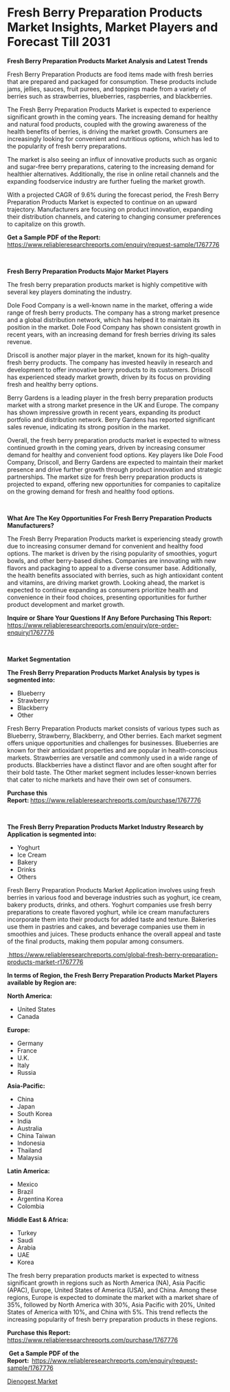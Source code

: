 <p><h1>Fresh Berry Preparation Products Market Insights, Market Players and Forecast Till 2031</h1></p><p><strong>Fresh Berry Preparation Products Market Analysis and Latest Trends</strong></p>
<p><p>Fresh Berry Preparation Products are food items made with fresh berries that are prepared and packaged for consumption. These products include jams, jellies, sauces, fruit purees, and toppings made from a variety of berries such as strawberries, blueberries, raspberries, and blackberries.</p><p>The Fresh Berry Preparation Products Market is expected to experience significant growth in the coming years. The increasing demand for healthy and natural food products, coupled with the growing awareness of the health benefits of berries, is driving the market growth. Consumers are increasingly looking for convenient and nutritious options, which has led to the popularity of fresh berry preparations.</p><p>The market is also seeing an influx of innovative products such as organic and sugar-free berry preparations, catering to the increasing demand for healthier alternatives. Additionally, the rise in online retail channels and the expanding foodservice industry are further fueling the market growth.</p><p>With a projected CAGR of 9.6% during the forecast period, the Fresh Berry Preparation Products Market is expected to continue on an upward trajectory. Manufacturers are focusing on product innovation, expanding their distribution channels, and catering to changing consumer preferences to capitalize on this growth.</p></p>
<p><strong>Get a Sample PDF of the Report:&nbsp;</strong> <a href="https://www.reliableresearchreports.com/enquiry/request-sample/1767776">https://www.reliableresearchreports.com/enquiry/request-sample/1767776</a></p>
<p>&nbsp;</p>
<p><strong>Fresh Berry Preparation Products Major Market Players</strong></p>
<p><p>The fresh berry preparation products market is highly competitive with several key players dominating the industry. </p><p>Dole Food Company is a well-known name in the market, offering a wide range of fresh berry products. The company has a strong market presence and a global distribution network, which has helped it to maintain its position in the market. Dole Food Company has shown consistent growth in recent years, with an increasing demand for fresh berries driving its sales revenue.</p><p>Driscoll is another major player in the market, known for its high-quality fresh berry products. The company has invested heavily in research and development to offer innovative berry products to its customers. Driscoll has experienced steady market growth, driven by its focus on providing fresh and healthy berry options.</p><p>Berry Gardens is a leading player in the fresh berry preparation products market with a strong market presence in the UK and Europe. The company has shown impressive growth in recent years, expanding its product portfolio and distribution network. Berry Gardens has reported significant sales revenue, indicating its strong position in the market.</p><p>Overall, the fresh berry preparation products market is expected to witness continued growth in the coming years, driven by increasing consumer demand for healthy and convenient food options. Key players like Dole Food Company, Driscoll, and Berry Gardens are expected to maintain their market presence and drive further growth through product innovation and strategic partnerships. The market size for fresh berry preparation products is projected to expand, offering new opportunities for companies to capitalize on the growing demand for fresh and healthy food options.</p></p>
<p>&nbsp;</p>
<p><strong>What Are The Key Opportunities For Fresh Berry Preparation Products Manufacturers?</strong></p>
<p><p>The Fresh Berry Preparation Products market is experiencing steady growth due to increasing consumer demand for convenient and healthy food options. The market is driven by the rising popularity of smoothies, yogurt bowls, and other berry-based dishes. Companies are innovating with new flavors and packaging to appeal to a diverse consumer base. Additionally, the health benefits associated with berries, such as high antioxidant content and vitamins, are driving market growth. Looking ahead, the market is expected to continue expanding as consumers prioritize health and convenience in their food choices, presenting opportunities for further product development and market growth.</p></p>
<p><strong>Inquire or Share Your Questions If Any Before Purchasing This Report:</strong> <a href="https://www.reliableresearchreports.com/enquiry/pre-order-enquiry/1767776">https://www.reliableresearchreports.com/enquiry/pre-order-enquiry/1767776</a></p>
<p>&nbsp;</p>
<p><strong>Market Segmentation</strong></p>
<p><strong>The Fresh Berry Preparation Products Market Analysis by types is segmented into:</strong></p>
<p><ul><li>Blueberry</li><li>Strawberry</li><li>Blackberry</li><li>Other</li></ul></p>
<p><p>Fresh Berry Preparation Products market consists of various types such as Blueberry, Strawberry, Blackberry, and Other berries. Each market segment offers unique opportunities and challenges for businesses. Blueberries are known for their antioxidant properties and are popular in health-conscious markets. Strawberries are versatile and commonly used in a wide range of products. Blackberries have a distinct flavor and are often sought after for their bold taste. The Other market segment includes lesser-known berries that cater to niche markets and have their own set of consumers.</p></p>
<p><strong>Purchase this Report:&nbsp;</strong><a href="https://www.reliableresearchreports.com/purchase/1767776">https://www.reliableresearchreports.com/purchase/1767776</a></p>
<p>&nbsp;</p>
<p><strong>The Fresh Berry Preparation Products Market Industry Research by Application is segmented into:</strong></p>
<p><ul><li>Yoghurt</li><li>Ice Cream</li><li>Bakery</li><li>Drinks</li><li>Others</li></ul></p>
<p><p>Fresh Berry Preparation Products Market Application involves using fresh berries in various food and beverage industries such as yoghurt, ice cream, bakery products, drinks, and others. Yoghurt companies use fresh berry preparations to create flavored yoghurt, while ice cream manufacturers incorporate them into their products for added taste and texture. Bakeries use them in pastries and cakes, and beverage companies use them in smoothies and juices. These products enhance the overall appeal and taste of the final products, making them popular among consumers.</p></p>
<p><a href="https://www.reliableresearchreports.com/global-fresh-berry-preparation-products-market-r1767776">&nbsp;https://www.reliableresearchreports.com/global-fresh-berry-preparation-products-market-r1767776</a></p>
<p><strong>In terms of Region, the Fresh Berry Preparation Products Market Players available by Region are:</strong></p>
<p>
    <p> <strong> North America: </strong>
        <ul>
            <li>United States</li>
            <li>Canada</li>
        </ul>
        </p> 
    <p> <strong> Europe: </strong>
        <ul>
            <li>Germany</li>
            <li>France</li>
            <li>U.K.</li>
            <li>Italy</li>
            <li>Russia</li>
        </ul>
        </p> 
    <p> <strong> Asia-Pacific: </strong>
        <ul>
            <li>China</li>
            <li>Japan</li>
            <li>South Korea</li>
            <li>India</li>
            <li>Australia</li>
            <li>China Taiwan</li>
            <li>Indonesia</li>
            <li>Thailand</li>
            <li>Malaysia</li>
        </ul>
        </p> 
    <p> <strong> Latin America: </strong>
        <ul>
            <li>Mexico</li>
            <li>Brazil</li>
            <li>Argentina Korea</li>
            <li>Colombia</li>
        </ul>
        </p> 
    <p> <strong> Middle East & Africa: </strong>
        <ul>
            <li>Turkey</li>
            <li>Saudi</li>
            <li>Arabia</li>
            <li>UAE</li>
            <li>Korea</li>
        </ul>
    </p>
    </p>
<p><p>The fresh berry preparation products market is expected to witness significant growth in regions such as North America (NA), Asia Pacific (APAC), Europe, United States of America (USA), and China. Among these regions, Europe is expected to dominate the market with a market share of 35%, followed by North America with 30%, Asia Pacific with 20%, United States of America with 10%, and China with 5%. This trend reflects the increasing popularity of fresh berry preparation products in these regions.</p></p>
<p><strong>Purchase this Report: </strong><a href="https://www.reliableresearchreports.com/purchase/1767776">https://www.reliableresearchreports.com/purchase/1767776</a></p>
<p>&nbsp;<strong>Get a Sample PDF of the Report:&nbsp;&nbsp;</strong><a href="https://www.reliableresearchreports.com/enquiry/request-sample/1767776">https://www.reliableresearchreports.com/enquiry/request-sample/1767776</a></p>
<p><strong></strong></p>
<p><p><a href="https://automatic-knee-4c7.notion.site/Dienogest-Market-Furnish-Information-about-Market-Size-Market-Share-Market-Dynamics-and-Projectio-a4b7997bf14e4cec84bfec51d1788366">Dienogest Market</a></p></p>